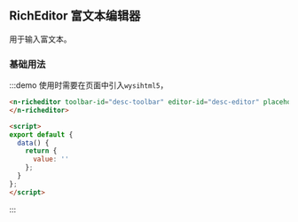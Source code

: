 <script>
export default {
  data() {
    return {
      value: ''
    };
  }
};
</script>

## RichEditor 富文本编辑器

用于输入富文本。

### 基础用法

:::demo 使用时需要在页面中引入`wysihtml5`，
```html
<n-richeditor toolbar-id="desc-toolbar" editor-id="desc-editor" placeholder="此奖品的介绍文案以及使用说明文案" :description="value" :value.sync="value">
</n-richeditor>

<script>
export default {
  data() {
    return {
      value: ''
    };
  }
};
</script>
```
:::
